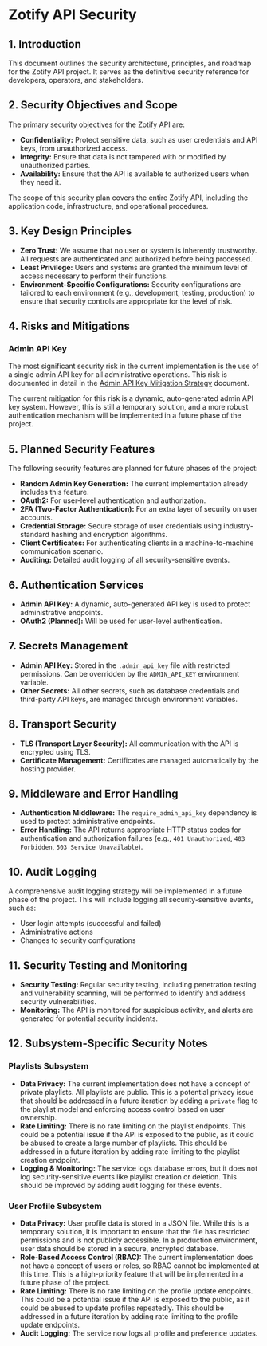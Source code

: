 # Zotify API Security

## 1. Introduction

This document outlines the security architecture, principles, and roadmap for the Zotify API project. It serves as the definitive security reference for developers, operators, and stakeholders.

## 2. Security Objectives and Scope

The primary security objectives for the Zotify API are:

*   **Confidentiality:** Protect sensitive data, such as user credentials and API keys, from unauthorized access.
*   **Integrity:** Ensure that data is not tampered with or modified by unauthorized parties.
*   **Availability:** Ensure that the API is available to authorized users when they need it.

The scope of this security plan covers the entire Zotify API, including the application code, infrastructure, and operational procedures.

## 3. Key Design Principles

*   **Zero Trust:** We assume that no user or system is inherently trustworthy. All requests are authenticated and authorized before being processed.
*   **Least Privilege:** Users and systems are granted the minimum level of access necessary to perform their functions.
*   **Environment-Specific Configurations:** Security configurations are tailored to each environment (e.g., development, testing, production) to ensure that security controls are appropriate for the level of risk.

## 4. Risks and Mitigations

### Admin API Key

The most significant security risk in the current implementation is the use of a single admin API key for all administrative operations. This risk is documented in detail in the [Admin API Key Mitigation Strategy](./admin_api_key_mitigation.md) document.

The current mitigation for this risk is a dynamic, auto-generated admin API key system. However, this is still a temporary solution, and a more robust authentication mechanism will be implemented in a future phase of the project.

## 5. Planned Security Features

The following security features are planned for future phases of the project:

*   **Random Admin Key Generation:** The current implementation already includes this feature.
*   **OAuth2:** For user-level authentication and authorization.
*   **2FA (Two-Factor Authentication):** For an extra layer of security on user accounts.
*   **Credential Storage:** Secure storage of user credentials using industry-standard hashing and encryption algorithms.
*   **Client Certificates:** For authenticating clients in a machine-to-machine communication scenario.
*   **Auditing:** Detailed audit logging of all security-sensitive events.

## 6. Authentication Services

*   **Admin API Key:** A dynamic, auto-generated API key is used to protect administrative endpoints.
*   **OAuth2 (Planned):** Will be used for user-level authentication.

## 7. Secrets Management

*   **Admin API Key:** Stored in the `.admin_api_key` file with restricted permissions. Can be overridden by the `ADMIN_API_KEY` environment variable.
*   **Other Secrets:** All other secrets, such as database credentials and third-party API keys, are managed through environment variables.

## 8. Transport Security

*   **TLS (Transport Layer Security):** All communication with the API is encrypted using TLS.
*   **Certificate Management:** Certificates are managed automatically by the hosting provider.

## 9. Middleware and Error Handling

*   **Authentication Middleware:** The `require_admin_api_key` dependency is used to protect administrative endpoints.
*   **Error Handling:** The API returns appropriate HTTP status codes for authentication and authorization failures (e.g., `401 Unauthorized`, `403 Forbidden`, `503 Service Unavailable`).

## 10. Audit Logging

A comprehensive audit logging strategy will be implemented in a future phase of the project. This will include logging all security-sensitive events, such as:

*   User login attempts (successful and failed)
*   Administrative actions
*   Changes to security configurations

## 11. Security Testing and Monitoring

*   **Security Testing:** Regular security testing, including penetration testing and vulnerability scanning, will be performed to identify and address security vulnerabilities.
*   **Monitoring:** The API is monitored for suspicious activity, and alerts are generated for potential security incidents.

## 12. Subsystem-Specific Security Notes

### Playlists Subsystem

*   **Data Privacy:** The current implementation does not have a concept of private playlists. All playlists are public. This is a potential privacy issue that should be addressed in a future iteration by adding a `private` flag to the playlist model and enforcing access control based on user ownership.
*   **Rate Limiting:** There is no rate limiting on the playlist endpoints. This could be a potential issue if the API is exposed to the public, as it could be abused to create a large number of playlists. This should be addressed in a future iteration by adding rate limiting to the playlist creation endpoint.
*   **Logging & Monitoring:** The service logs database errors, but it does not log security-sensitive events like playlist creation or deletion. This should be improved by adding audit logging for these events.

### User Profile Subsystem

*   **Data Privacy:** User profile data is stored in a JSON file. While this is a temporary solution, it is important to ensure that the file has restricted permissions and is not publicly accessible. In a production environment, user data should be stored in a secure, encrypted database.
*   **Role-Based Access Control (RBAC):** The current implementation does not have a concept of users or roles, so RBAC cannot be implemented at this time. This is a high-priority feature that will be implemented in a future phase of the project.
*   **Rate Limiting:** There is no rate limiting on the profile update endpoints. This could be a potential issue if the API is exposed to the public, as it could be abused to update profiles repeatedly. This should be addressed in a future iteration by adding rate limiting to the profile update endpoints.
*   **Audit Logging:** The service now logs all profile and preference updates.

